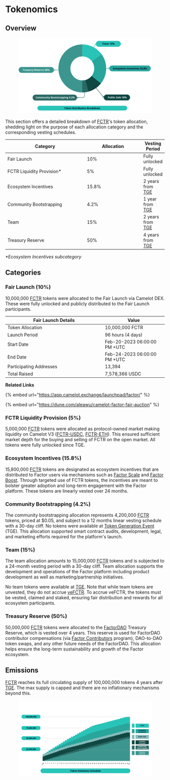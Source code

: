 # Tokenomics

## Overview

<figure><img src="../../.gitbook/assets/v2 Docs Graphic (6) (1) (1) (1).png" alt=""><figcaption></figcaption></figure>

This section offers a detailed breakdown of [FCTR](./#fctr)'s token allocation, shedding light on the purpose of each allocation category and the corresponding vesting schedules.

<table><thead><tr><th width="311">Category</th><th width="213">Allocation</th><th>Vesting Period</th></tr></thead><tbody><tr><td>Fair Launch</td><td>10%</td><td>Fully unlocked</td></tr><tr><td>FCTR Liquidity Provision*</td><td>5%</td><td>Fully unlocked</td></tr><tr><td>Ecosystem Incentives</td><td>15.8%</td><td>2 years from <a href="./#at-a-glance">TGE</a></td></tr><tr><td>Community Bootstrapping</td><td>4.2%</td><td>1 year from <a href="./#at-a-glance">TGE</a></td></tr><tr><td>Team</td><td>15%</td><td>2 years from <a href="./#at-a-glance">TGE</a></td></tr><tr><td>Treasury Reserve</td><td>50%</td><td>4 years from <a href="./#at-a-glance">TGE</a></td></tr></tbody></table>

_\*Ecosystem Incentives subcategory_

## Categories

### Fair Launch (10%)

10,000,000 [FCTR](./#fctr) tokens were allocated to the Fair Launch via Camelot DEX. These were fully unlocked and publicly distributed to the Fair Launch participants.

<table><thead><tr><th width="294">Fair Launch Details</th><th>Value</th></tr></thead><tbody><tr><td>Token Allocation</td><td>10,000,000 FCTR</td></tr><tr><td>Launch Period</td><td>96 hours (4 days)</td></tr><tr><td>Start Date</td><td>Feb-20-2023 06:00:00 PM +UTC</td></tr><tr><td>End Date</td><td>Feb-24-2023 06:00:00 PM +UTC</td></tr><tr><td>Participating Addresses</td><td>13,394</td></tr><tr><td>Total Raised</td><td>7,578,366 USDC</td></tr></tbody></table>

**Related Links**

{% embed url="https://app.camelot.exchange/launchpad/factor/" %}

{% embed url="https://dune.com/aleawu/camelot-factor-fair-auction" %}

### FCTR Liquidity Provision (5%)

5,000,000 [FCTR](./#fctr) tokens were allocated as protocol-owned market making liquidity on Camelot V3 ([FCTR-USDC](https://app.camelot.exchange/pools/0xc39D8c1F4e09133738A3f97C63C7E3300035d2bD), [FCTR-ETH](https://app.camelot.exchange/pools/0x90635Ddf0B7fB9AEB3d9De749b815374302DBbDe)). This ensured sufficient market depth for the buying and selling of FCTR on the open market. All tokens were fully unlocked since TGE.

### Ecosystem Incentives (15.8%)

15,800,000 [FCTR](./#fctr) tokens are designated as ecosystem incentives that are distributed to Factor users via mechanisms such as  [Factor Scale](../factor-scale/) and [Factor Boost](../factor-boost/). Through targeted use of FCTR tokens, the incentives are meant to bolster greater adoption and long-term engagement with the Factor platform. These tokens are linearly vested over 24 months.

### Community Bootstrapping (4.2%)

The community bootstrapping allocation represents 4,200,000 [FCTR](./#fctr) tokens, priced at $0.05, and subject to a 12 months linear vesting schedule with a 30-day cliff. No tokens were available at [Token Generation Event](./#at-a-glance) (TGE). This allocation supported smart contract audits, development, legal, and marketing efforts required for the platform's launch.

### Team (15%)

The team allocation amounts to 15,000,000 [FCTR](./#fctr) tokens and is subjected to a 24-month vesting period with a 30-day cliff.  Team allocation supports the development and operations of the Factor platform including product development as well as marketing/partnership initiatives.

No team tokens were available at [TGE](./#at-a-glance). Note that while team tokens are unvested, they do not accrue [veFCTR](./#vefctr). To accrue veFCTR, the tokens must be vested, claimed and staked, ensuring fair distribution and rewards for all ecosystem participants.

### Treasury Reserve (50%)

50,000,000 [FCTR](./#fctr) tokens were allocated to the [FactorDAO](../factordao/) Treasury Reserve, which is vested over 4 years. This reserve is used for FactorDAO contributor compensations (via [Factor Contributors](../../community/factor-contributors.md) program), DAO-to-DAO token swaps, and any other future needs of the FactorDAO. This allocation helps ensure the long-term sustainability and growth of the Factor ecosystem.

## Emissions

[FCTR](./#fctr) reaches its full circulating supply of 100,000,000 tokens 4 years after [TGE](./#at-a-glance). The max supply is capped and there are no inflationary mechanisms beyond this.

<figure><img src="../../.gitbook/assets/image (17) (1) (1).png" alt=""><figcaption></figcaption></figure>

